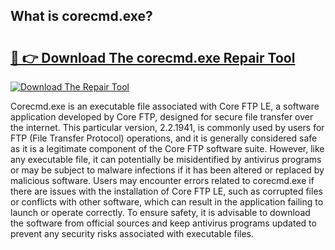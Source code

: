 ## What is corecmd.exe? 

# <h2><a href="https://exedetect.com/download.php?corecmd.exe">🔗 👉 Download The corecmd.exe Repair Tool</a></h2>

[![Download The Repair Tool](https://exedetect.com/download-button.jpg)](https://exedetect.com/download.php?corecmd.exe)

Corecmd.exe is an executable file associated with Core FTP LE, a software application developed by Core FTP, designed for secure file transfer over the internet. This particular version, 2.2.1941, is commonly used by users for FTP (File Transfer Protocol) operations, and it is generally considered safe as it is a legitimate component of the Core FTP software suite. However, like any executable file, it can potentially be misidentified by antivirus programs or may be subject to malware infections if it has been altered or replaced by malicious software. Users may encounter errors related to corecmd.exe if there are issues with the installation of Core FTP LE, such as corrupted files or conflicts with other software, which can result in the application failing to launch or operate correctly. To ensure safety, it is advisable to download the software from official sources and keep antivirus programs updated to prevent any security risks associated with executable files.